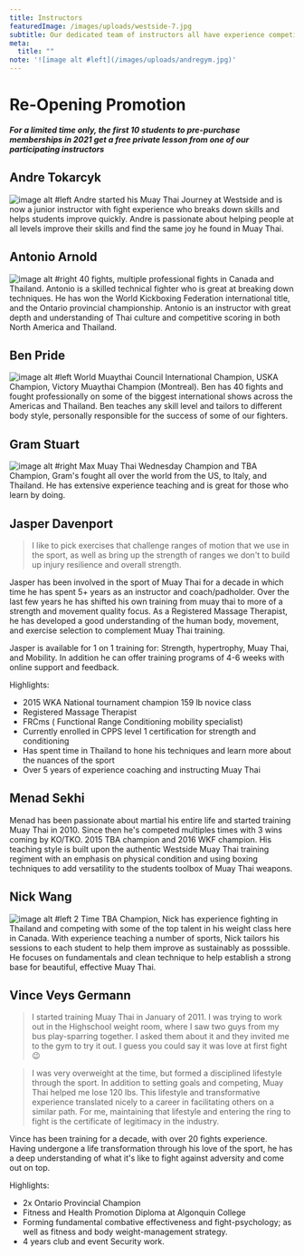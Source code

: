 ```yaml
---
title: Instructors
featuredImage: /images/uploads/westside-7.jpg
subtitle: Our dedicated team of instructors all have experience competing, many have fought professionally and internationally
meta:
  title: ""
note: '![image alt #left](/images/uploads/andregym.jpg)'
---
```


# Re-Opening Promotion
***___For a limited time only___, the first 10 students to pre-purchase memberships in 2021 get a free private lesson from one of our participating instructors***

## Andre Tokarcyk
![image alt #left](/images/uploads/andregym.jpg)
   Andre started his Muay Thai Journey at Westside and is now a junior instructor with fight experience who breaks down skills and helps students improve quickly. Andre is passionate about helping people at all levels improve their skills and find the same joy he found in Muay Thai.

## Antonio Arnold
![image alt #right](/images/uploads/antoniothumbs.jpg)
   40 fights, multiple professional fights in Canada and Thailand. Antonio is a skilled technical fighter who is great at breaking down techniques. He has won the World Kickboxing Federation international title, and the Ontario provincial championship. Antonio is an instructor with great depth and understanding of Thai culture and competitive scoring in both North America and Thailand.

## Ben Pride
![image alt #left](/images/uploads/benpride.jpg)
   World Muaythai Council International Champion, USKA Champion, Victory Muaythai Champion (Montreal). Ben has 40 fights and fought professionally on some of the biggest international shows across the Americas and Thailand. Ben teaches any skill level and tailors to different body style, personally responsible for the success of some of our fighters.

## Gram Stuart
![image alt #right](/images/uploads/grambelt.jpg)
   Max Muay Thai Wednesday Champion and TBA Champion, Gram's fought all over the world from the US, to Italy, and Thailand. He has extensive experience teaching and is great for those who learn by doing.

## Jasper Davenport
   >I like to pick exercises that challenge ranges of motion that we use in the sport, as well as bring up the strength of ranges we don't to build up injury resilience and overall strength.
   
   Jasper has been involved in the sport of Muay Thai for a decade in which time he has spent 5+ years as an instructor and coach/padholder. Over the last few years he has shifted his own training from muay thai to more of a strength and movement quality focus. As a Registered Massage Therapist, he has developed a good understanding of the human body, movement, and exercise selection to complement Muay Thai training. 

   Jasper is available for 1 on 1 training for: Strength, hypertrophy, Muay Thai, and Mobility. In addition he can offer training programs of 4-6 weeks with online support and feedback. 

   Highlights:
- 2015 WKA National tournament champion 159 lb novice class
- Registered Massage Therapist
- FRCms ( Functional Range Conditioning mobility specialist)
- Currently enrolled in CPPS level 1 certification for strength and conditioning
- Has spent time in Thailand to hone his techniques and learn more about the nuances of the sport
- Over 5 years of experience coaching and instructing Muay Thai

## Menad Sekhi
   Menad has been passionate about martial his entire life and started training Muay Thai in 2010. Since then he's competed multiples times with 3 wins coming by KO/TKO. 2015 TBA champion and 2016 WKF champion. His teaching style is built upon the authentic Westside Muay Thai training regiment with an emphasis on physical condition and using boxing techniques to add versatility to the students toolbox of Muay Thai weapons.

## Nick Wang
![image alt #left](/images/uploads/nickpose.jpg)
   2 Time TBA Champion, Nick has experience fighting in Thailand and competing with some of the top talent in his weight class here in Canada. With experience teaching a number of sports, Nick tailors his sessions to each student to help them improve as sustainably as posssible. He focuses on fundamentals and clean technique to help establish a strong base for beautiful, effective Muay Thai.

## Vince Veys Germann
   >I started training Muay Thai in January of 2011. I was trying to work out in the Highschool weight room, where I saw two guys from my bus play-sparring together. I asked them about it and they invited me to the gym to try it out. I guess you could say it was love at first fight 😉

   >I was very overweight at the time, but formed a disciplined lifestyle through the sport. In addition to setting goals and competing, Muay Thai helped me lose 120 lbs. This lifestyle and transformative experience translated nicely to a career in facilitating others on a similar path. For me, maintaining that lifestyle and entering the ring to fight is the certificate of legitimacy in the industry.

   Vince has been training for a decade, with over 20 fights experience. Having undergone a life transformation through his love of the sport, he has a deep understanding of what it's like to fight against adversity and come out on top.

   Highlights:
- 2x Ontario Provincial Champion
- Fitness and Health Promotion Diploma at Algonquin College
- Forming fundamental combative effectiveness and fight-psychology; as well as fitness and body weight-management strategy. 
- 4 years club and event Security work. 
